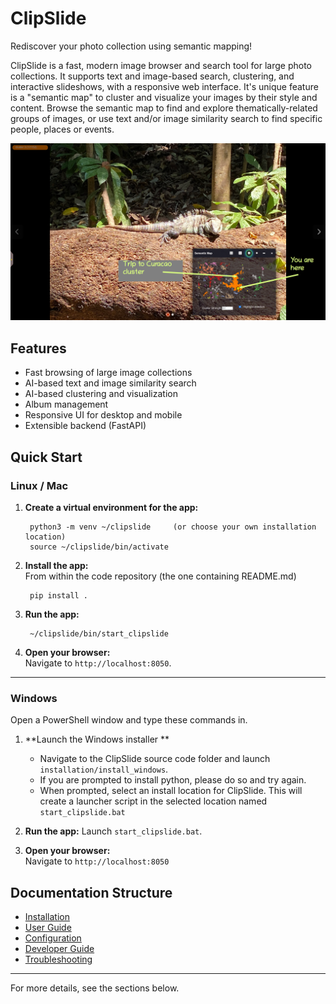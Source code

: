 # ClipSlide

Rediscover your photo collection using semantic mapping!

ClipSlide is a fast, modern image browser and search tool for large photo collections. It supports text and image-based search, clustering, and interactive slideshows, with a responsive web interface. It's unique feature is a "semantic map" to cluster and visualize your images by their style and content. Browse the semantic map to find and explore thematically-related groups of images, or use text and/or image similarity search to find specific people, places or events.

![Semantic Map](img/clipslide_slide_with_semantic_map.png)

## Features
- Fast browsing of large image collections
- AI-based text and image similarity search
- AI-based clustering and visualization
- Album management
- Responsive UI for desktop and mobile
- Extensible backend (FastAPI)

## Quick Start


### Linux / Mac

1. **Create a virtual environment for the app:**

        python3 -m venv ~/clipslide     (or choose your own installation location)
        source ~/clipslide/bin/activate

2. **Install the app:**  
   From within the code repository (the one containing README.md)

        pip install .

3. **Run the app:**

        ~/clipslide/bin/start_clipslide

4. **Open your browser:**  
   Navigate to `http://localhost:8050`.

---

### Windows

Open a PowerShell window and type these commands in.

1. **Launch the Windows installer **
    - Navigate to the ClipSlide source code folder and launch `installation/install_windows`.
    - If you are prompted to install python, please do so and try again. 
    - When prompted, select an install location for ClipSlide. This will create a launcher script in the selected location named `start_clipslide.bat`

3. **Run the app:**
    Launch `start_clipslide.bat`.

4. **Open your browser:**  
   Navigate to `http://localhost:8050`

## Documentation Structure
- [Installation](installation.md)
- [User Guide](user-guide/basic-usage.md)
- [Configuration](configuration.md)
- [Developer Guide](developer/architecture.md)
- [Troubleshooting](troubleshooting.md)

---

For more details, see the sections below.
